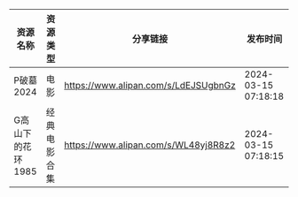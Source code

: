 | 资源名称        | 资源类型   | 分享链接                                 | 发布时间                |
| ----------- | ------ | ------------------------------------ | ------------------- |
| P破墓2024     | 电影     | https://www.alipan.com/s/LdEJSUgbnGz | 2024-03-15 07:18:18 |
| G高山下的花环1985 | 经典电影合集 | https://www.alipan.com/s/WL48yj8R8z2 | 2024-03-15 07:18:15 |
